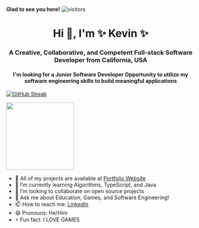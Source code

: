 
**Glad to see you here!**  ![visitors](https://visitor-badge.glitch.me/badge?page_id=KYu-2468.KYu-2468)

<h1 align="center">Hi 👋, I'm ✨ Kevin ✨</h1>
<h3 align="center">A Creative, Collaborative, and Competent Full-stack Software Developer from California, USA</h3>
<h4 align="center">I'm looking for a Junior Software Developer Opportunity to utilize my software engineering skills to build meaningful applications</h4>

[![GitHub Streak](https://github-readme-streak-stats.herokuapp.com?user=KYu-2468)](https://git.io/streak-stats)

<img height="180em" src="https://github-readme-stats.vercel.app/api?username=KYu-2468&show_icons=true&hide_border=true&&count_private=true&include_all_commits=true" />

- 🔭 All of my projects are available at <a href="https://kyu-2468.github.io/">Portfolio Website</a> 
- 🌱 I’m currently learning Algorithms, TypeScript, and Java
- 👯 I’m looking to collaborate on open source projects
- 💬 Ask me about Education, Games, and Software Engineering!
- 📫 How to reach me: <a href="https://www.linkedin.com/in/kevinyu2468/">LinkedIn</a>
- 😄 Pronouns: He/Him
- ⚡ Fun fact: I LOVE GAMES
